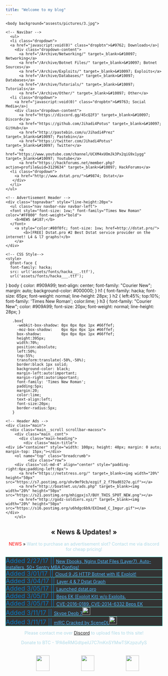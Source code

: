 ```yaml
---
title: "Welcome to my blog"
---
```


<!DOCTYPE html><!--[if IE 8 ]>
<html lang="en" class="no-js ie8"></html>
<![endif]-->
<!--[if IE 9 ]>
<html lang="en" class="no-js ie9"></html>
<![endif]-->
<html>
  <head>
    <meta charset="UTF-8">
    <meta name="description" content="This is the perfect place to find all the best files on the internet!">
    <meta name="author" content="Grenus">
    <meta http-equiv="X-UA-Compatible" content="IE=edge">
    <meta http-equiv="Content-Type" content="text/html; charset=utf-8" />
    <meta name="viewport" content="width=device-width, initial-scale=1.0, user-scalable=no, maximum-scale=1, shrink-to-fit=no">
    <meta name="format-detection" content="telephone=no">
    <title>Boatnet ~ InterWebz</title>
    
    <body background="assests/pictures/3.jpg">
  
  <!-- Favicon -->
  <link rel="icon" href="assests/favicon/favicon.ico" type="image/x-icon"/>

  <!-- For teh Lulz -->
  <style>
  .r {color: #f00;}
  .o {color: orange;}
  .y {color: yellow;}
  .g {color: green;}
  .b {color: blue;}
  .i {color: #4b0082;}
  .v {color: #ee82ee;}
  .p {color: purple;}
  
ul {
    list-style-type: none;
    margin: 0;
    padding: 0;
    overflow: hidden;
    background-color: #333;
    -webkit-box-shadow: 0px 0px 0px 1px #66ffef;
    -moz-box-shadow:    0px 0px 0px 1px #66ffef;
    box-shadow:         0px 0px 0px 1px #66ffef;
}

li {
    float: left;
}

li a, .dropbtn {
    display: inline-block;
    color: #09a7bf;
    text-align: center;
    padding: 14px 16px;
    text-decoration: none;
    font-family: 'sans-serif';
}

li a:hover, .dropdown:hover .dropbtn {
    background-color: #cecbca;
    position:relative;
}

li.dropdown {
    display: inline-block;
}

.dropdown-content {
    display: none;
    position: absolute;
    background-color: #cecbca;
    min-width: 160px;
    box-shadow: 0px 8px 16px 0px rgba(0,0,0,0.2);
    z-index:10;
}

.dropdown-content a {
    color: black;
    padding: 12px 16px;
    text-decoration: none;
    display: block;
    text-align: left;
    font-family: 'sans-serif';
}

.dropdown-content a:hover {background-color: white}

.dropdown:hover .dropdown-content {
    display: block;
}
  </style>
  </head>
  <body>
    
    <!-- Navibar -->
      <ul>
      <li class="dropdown">
      <a href="javascript:void(0)" class="dropbtn">&#9762; Downloads</a>|
        <div class="dropdown-content">
          <a href="/Archive/Networking/" target=_blank>&#10097; Networking</a>
          <a href="/Archive/Botnet Files/" target=_blank>&#10097; Botnet Sources</a>
          <a href="/Archive/Exploits/" target=_blank>&#10097; Exploits</a>
          <a href="/Archive/Databases/" target=_blank>&#10097; Databases</a>
          <a href="/Archive/Tutorials/" target=_blank>&#10097; Tutorials</a>
          <a href="/Archive/Other/" target=_blank>&#10097; Other</a>
      <li class="dropdown">
        <a href="javascript:void(0)" class="dropbtn">&#9763; Social Media</a>|
        <div class="dropdown-content">
          <a href="https://discord.gg/4ScQ2F3" target=_blank>&#10097; Discord</a>
          <a href="https://github.com/Jihadi4Potus" target=_blank>&#10097; GitHub</a>
          <a href="http://pastebin.com/u/Jihadi4Prez" target=_blank>&#10097; Pastebin</a>
          <a href="https://twitter.com/Jihadi4Potus" target=_blank>&#10097; Twitter</a>
          <a href="https://www.youtube.com/channel/UCXM4xUOmJk3Px2qiG9x1ygg" target=_blank>&#10097; Youtube</a>
          <a href="https://hackforums.net/member.php?action=profile&uid=3129634" target=_blank>&#10097; HackForums</a>
      <li class="dropdown">
        <a href="http://www.dstat.pro/">&#9874; Dstat</a>
       </div>
      </li>
    </ul>
    
    <!-- Advertisement Header -->
    <div class="topnavbar" style="line-height:20px">
      <ul class="nav navbar-nav navbar-left">
      <font style="font-size: 1vw;" font-family="Times New Roman" color="#FF000" font-weight="bold">
        <b>NEWS &#187;</b>
      </font>
        <a style="color:#80f0fc; font-size: 1vw; href=http://dstat.pro/">
            <b>[FREE] Dstat.pro #2 Best Dstat service provider on the internet! L4 & l7 graphs!</b>
        </a>
    </div>
        
    <!-- CSS Style-->
    <style>
      @font-face {
      font-family: hacka;
      src: url('assets/fonts/hacka___.ttf'),
      url('assets/fonts/hacka___.ttf');
  }
  body {
      color: #909A99;
      text-align: center;
      font-family: "Courier New";
      margin: auto;
      background-color: #000000;
  }
  h1 {
      font-family: hacka;
      font-size: 65px;
      font-weight: normal;
      line-height: 28px;
  }
  h2 {
         left:45%;
         top:10%;
         font-family: 'Times New Roman';
         color:lime;
  }
  h3 {
      font-family: "Courier New";
      color: #909A99;
      font-size: 20px;
      font-weight: normal;
      line-height: 28px;
  } 
    
       .box{
         -webkit-box-shadow: 0px 0px 0px 1px #66ffef;
         -moz-box-shadow:    0px 0px 0px 1px #66ffef;
         box-shadow:         0px 0px 0px 1px #66ffef;
         height:395px;
         width:70%;
         position:absolute;
         left:50%;
         top:55%;
         transform:translate(-50%,-50%);
         border:black 1px solid;
         background-color: black;
         margin-left:auto!important;
         margin-right:auto!important;
         font-family: 'Times New Roman';
         padding:5px;
         margin:20;
         color:lime;
         text-align:left;
         font-size:20px;
         border-radius:5px;
       }
  </style>

    <!-- Header Ads -->
    <div class="main">
      <div class="main__scroll scrollbar-macosx">
        <div class="main__cont">
          <div class="main-heading">
            <div class="main-title">
    <div id="container" style="width: 100px; height: 40px; margin: 0 auto; margin-top: 15px;"></div>
        <ol name="top" class="breadcrumb">
		      <div class="row">
        <div class="col-md-4" align="center" style="padding-right:6px;padding-left:6px">
          <a href="https://netstress.org/" target=_blank><img width="20%" height="50px" src="https://s7.postimg.org/ohv9mf9cb/ezgif_2_f79ad0327e.gif"></a>
          <a href="http://boatnet.us/ads.php" target=_blank><img width="20%" height="50px" src="https://s21.postimg.org/mhigpxjs7/BUY_THIS_SPOT_NEW.png"></a>
          <a href="http://godz-soldiers.xyz/" target=_blank><img width="20%" height="50px" src="https://s16.postimg.org/u6hdgc6b9/EXImad_C_Imgur.gif"></a>
    </div>
        </ol>

  <div class="box">

  <!-- News -->
  <center><h2>&#171; News & Updates! &#187;</h2></center>
    <center><a style="color:red">NEWS</a> &#187; <a style="color:lightblue">Want to purchase an advertisement slot? Contact me via discord for cheap pricing!</a></center>
    <br>
  <ul><a style="color:#077ac1;font-size: 20px">Added 2/27/17 || <a href="http://boatnet.us/Archive/Other/" style="color:#4fbbff" target=_blank> New Ebooks, Nginx Dstat Files (Layer7), Auto-installers, 50+ Sentry MBA Configs!</a></ul>
  <ul><a style="color:#077ac1;font-size: 20px">Added 3/01/17 || <a href="http://boatnet.us/Archive/Botnet%20Files/HTTP%20Sources/" style="color:#4fbbff" target=_blank>Cloud 9 JS HTTP Botnet with IE Exploit! </a></ul>
  <ul><a style="color:#077ac1;font-size: 20px">Added 3/04/17 || <a href="http://188.209.49.50/port80/l4.php" style="color:#4fbbff" target=_blank>Layer 4 & 7 Dstat Graph</a></ul>
    <ul><a style="color:#077ac1;font-size: 20px">Added 3/05/17 || <a href="http://dstat.pro/" style="color:#4fbbff" target=_blank>Launched dstat.pro</ul>
      <ul><a style="color:#077ac1;font-size: 20px">Added 3/05/17 || <a href="http://boatnet.us/Archive/Exploits/EK%20(Exploit%20Kits)/beps%20ek.tar.gz" style="color:#4fbbff" target=_blank>Beps EK (Exploit Kit) w/o Exploits.</a></ul>
    <ul><a style="color:#077ac1;font-size: 20px">Added 3/05/17 || <a href="http://boatnet.us/Archive/Exploits/EK%20(Exploit%20Kits)/Exploits/" style="color:#4fbbff" target=_blank>CVE-2016-0189, CVE-2014-6332 Beps EK</a></ul>
    <ul><a style="color:#077ac1;font-size: 20px">Added 3/11/17 || <a href="http://boatnet.us/Archive/Other/Skype Deob/" style="color:#4fbbff" target=_blank>Skype Deob 7<img width="25px" src="https://s4.postimg.org/kcnb1jijh/output_Jmnk_Ko.gif"></a></ul>
    <ul><a style="color:#077ac1;font-size: 20px">Added 3/11/17 || <a href="http://boatnet.us/Archive/Other/Programs/mIRC%207.34%20Final%20%5bCracked%5d%20-%20SceneDL.rar" style="color:#4fbbff" target=_blank>mIRC Cracked by SceneDL<img width="25px" src="https://s4.postimg.org/kcnb1jijh/output_Jmnk_Ko.gif"></a></ul>
  <center><p style="color:lightblue">Please contact me over <a href="https://discord.gg/4ScQ2F3" target=_blank>Discord</a> to upload files to this site!</p></center>
  
  <center><p style="color:lightblue">Donate to BTC - 1PA6eRMGdtpeiU7C7mKnSYMwTSKzpzufyS</p></center>
  
  <!-- Footer More Ads -->
  <div class="main">
    <div class="main__scroll scrollbar-macosx">
      <div class="main__cont">
        <div class="main-heading">
          <div class="main-title">
  <div id="container" style="width: 100px; height: 5px; margin: 0 auto; margin-top: 1px;"></div>
        <ol name="top" class="breadcrumb">
		      <div class="row">
        <div class="col-md-4" align="center" style="padding-right:6px;padding-left:6px;padding-top:0px">
          <a href="https://str3ssed.me/" target=_blank><img width="30%" height="50px" src="https://s27.postimg.org/7fzoimd83/ezgif_com_9997985065.gif"></a>
          <a href="http://boatnet.us/ads.php" target=_blank><img width="30%" height="50px" src="https://s21.postimg.org/mhigpxjs7/BUY_THIS_SPOT_NEW.png"></a>
          <a href="http://boatnet.us/ads.php" target=_blank><img width="30%" height="50px" src="https://s21.postimg.org/mhigpxjs7/BUY_THIS_SPOT_NEW.png"></a>
                </div>
        </div>
        </ol>

  </body>
</html>
